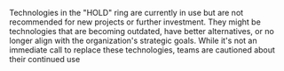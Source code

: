 Technologies in the "HOLD" ring are currently in use but are not recommended for new projects or further investment. They might be technologies that are becoming outdated, have better alternatives, or no longer align with the organization's strategic goals. While it's not an immediate call to replace these technologies, teams are cautioned about their continued use